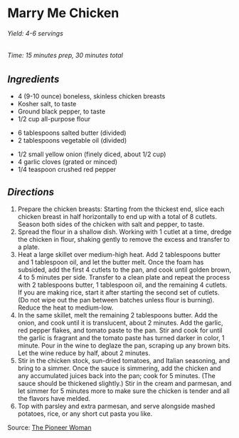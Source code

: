 # Marry Me Chicken

######  Yield: 4-6 servings
######  Time:  15 minutes prep, 30 minutes total

##  *Ingredients*
- 4 (9-10 ounce) boneless, skinless chicken breasts
- Kosher salt, to taste
- Ground black pepper, to taste
- 1/2 cup all-purpose flour
<!--  -->
- 6 tablespoons salted butter (divided)
- 2 tablespoons vegetable oil (divided)
<!--  -->
- 1/2 small yellow onion (finely diced, about 1/2 cup)
- 4 garlic cloves (grated or minced)
- 1/4 teaspoon crushed red pepper


##  *Directions*
1. Prepare the chicken breasts: Starting from the thickest end, slice each chicken breast in half horizontally to end up with a total of 8 cutlets. Season both sides of the chicken with salt and pepper, to taste.
2. Spread the flour in a shallow dish. Working with 1 cutlet at a time, dredge the chicken in flour, shaking gently to remove the excess and transfer to a plate.
3. Heat a large skillet over medium-high heat. Add 2 tablespoons butter and 1 tablespoon oil, and let the butter melt. Once the foam has subsided, add the first 4 cutlets to the pan, and cook until golden brown, 4 to 5 minutes per side. Transfer to a clean plate and repeat the process with 2 tablespoons butter, 1 tablespoon oil, and the remaining 4 cutlets. If you are making rice, start it after starting the second set of cutlets. (Do not wipe out the pan between batches unless flour is burning). Reduce the heat to medium-low.
4. In the same skillet, melt the remaining 2 tablespoons butter. Add the onion, and cook until it is translucent, about 2 minutes. Add the garlic, red pepper flakes, and tomato paste to the pan. Stir and cook for until the garlic is fragrant and the tomato paste has turned darker in color, 1 minute. Pour in the wine to deglaze the pan, scraping up any brown bits. Let the wine reduce by half, about 2 minutes.
5. Stir in the chicken stock, sun-dried tomatoes, and Italian seasoning, and bring to a simmer. Once the sauce is simmering, add the chicken and any accumulated juices back into the pan; cook for 5 minutes. (The sauce should be thickened slightly.) Stir in the cream and parmesan, and let simmer for 5 minutes more to make sure the chicken is tender and all the flavors have melded.
6. Top with parsley and extra parmesan, and serve alongside mashed potatoes, rice, or any short cut pasta you like.

Source: [The Pioneer Woman](https://www.thepioneerwoman.com/food-cooking/recipes/a46587435/marry-me-chicken-recipe/)
